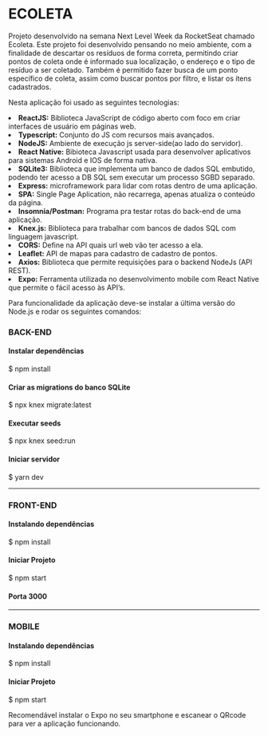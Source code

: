 # ECOLETA

Projeto desenvolvido na semana Next Level Week da RocketSeat chamado Ecoleta. Este projeto foi desenvolvido pensando no meio ambiente, com a finalidade de descartar os resíduos de forma correta, permitindo criar pontos de coleta onde é informado sua localização, o endereço e o tipo de resíduo a ser coletado. Também é permitido fazer busca de um ponto específico de coleta, assim como buscar pontos por filtro, e listar os ítens cadastrados. 

Nesta aplicação foi usado as seguintes tecnologias:

<li><b>ReactJS:</b> Biblioteca JavaScript de código aberto com foco em criar interfaces de usuário em páginas web.</li>
<li><b>Typescript:</b> Conjunto do JS com recursos mais avançados.</li>
<li><b>NodeJS:</b> Ambiente de execução js server-side(ao lado do servidor).</li>
<li><b>React Native:</b> Bibioteca Javascript usada para desenvolver aplicativos para sistemas Android e IOS de forma nativa.</li>
<li><b>SQLite3:</b> Biblioteca que implementa um banco de dados SQL embutido, podendo ter acesso a DB SQL sem executar um processo SGBD separado.</li>
<li><b>Express:</b> microframework para lidar com rotas dentro de uma aplicação.</li>
<li><b>SPA:</b> Single Page Aplication, não recarrega, apenas atualiza o conteúdo da página.</li>
<li><b>Insomnia/Postman:</b> Programa pra testar rotas do back-end de uma aplicação.</li>
<li><b>Knex.js:</b> Biblioteca para trabalhar com bancos de dados SQL com linguagem javascript.</li>
<li><b>CORS:</b> Define na API quais url web vão ter acesso a ela.</li>
<li><b>Leaflet:</b> API de mapas para cadastro de cadastro de pontos.</li>
<li><b>Axios:</b> Biblioteca que permite requisições para o backend NodeJs (API REST).</li>
<li><b>Expo:</b> Ferramenta utilizada no desenvolvimento mobile com React Native que permite o fácil acesso às API’s.</li>

Para funcionalidade da aplicação deve-se instalar a última versão do Node.js e rodar os seguintes comandos:

### BACK-END
#### Instalar dependências
$ npm install

#### Criar as migrations do banco SQLite
$ npx knex migrate:latest

#### Executar seeds
$ npx knex seed:run

#### Iniciar servidor 
$ yarn dev

-------------------------------

### FRONT-END

#### Instalando dependências
$ npm install

#### Iniciar Projeto
$ npm start

#### Porta 3000

------------------------------

### MOBILE

#### Instalando dependências
$ npm install

#### Iniciar Projeto
$ npm start

Recomendável instalar o Expo no seu smartphone e escanear o QRcode para ver a aplicação funcionando.

